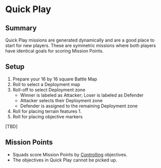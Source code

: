 # Quick Play

## Summary

Quick Play missions are generated dynamically and are a good place to start for new players. These are symmetric missions where both players have identical goals for scoring Mission Points.

## Setup

1. Prepare your 16 by 16 square Battle Map
1. Roll to select a Deployment map
1. Roll-off to select Deployment zone
    - Winner is labeled as Attacker; Loser is labeled as Defender
    - Attacker selects their Deployment zone
    - Defender is assigned to the remaining Deployment zone
1. Roll for placing terrain features
    1. 
1. Roll for placing objective markers



[TBD]

## Mission Points

- Squads score Mission Points by [Controlling](../../1.Rules/1.Introduction/2.Basics.md#Scoring-Points-And-Objectives) objectives.
- The objectives in Quick Play cannot be picked up.
